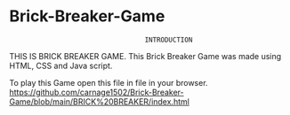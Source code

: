 # Brick-Breaker-Game
                                      INTRODUCTION

THIS IS BRICK BREAKER GAME.
This Brick Breaker Game was made using HTML, CSS and Java script.

To play this Game open this file in file in your browser.
https://github.com/carnage1502/Brick-Breaker-Game/blob/main/BRICK%20BREAKER/index.html
